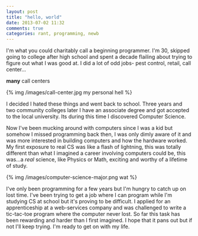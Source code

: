 ```yaml
---
layout: post
title: "hello, world"
date: 2013-07-02 11:32
comments: true
categories: rant, programming, newb
---
```


I'm what you could charitably call a beginning programmer. I'm 30, skipped going to 
college after high school and spent a decade flailing about trying to figure out
what I was good at. I did a lot of odd jobs- pest control, retail, call center...

**many** call centers

{% img /images/call-center.jpg my personal hell %}

I decided I hated these things and went back to school. Three years and two community 
colleges later I have an associate degree and got accepted to the local university.
Its during this time I discovered Computer Science. 

Now I've been mucking around with computers since I was a kid but somehow I missed programming back then, 
I was only dimly aware of it and was more interested in building computers and how the hardware worked. 
My first exposure to real CS was like a flash of lightning, this was totally different than
what I imagined a career involving computers could be, this was...a *real* science, like
Physics or Math, exciting and worthy of a lifetime of study.

{% img /images/computer-science-major.png wat %}

I've only been programming for a few years but I'm hungry to catch up on lost time. 
I've been trying to get a job where I can program while I'm studying CS at school but it's 
proving to be difficult. I applied for an apprenticeship at a web-services company 
and was challenged to write a tic-tac-toe program where the computer never lost. 
So far this task has been rewarding and harder than I first imagined. 
I hope that it pans out but if not I'll keep trying. I'm ready to get on with my life.
